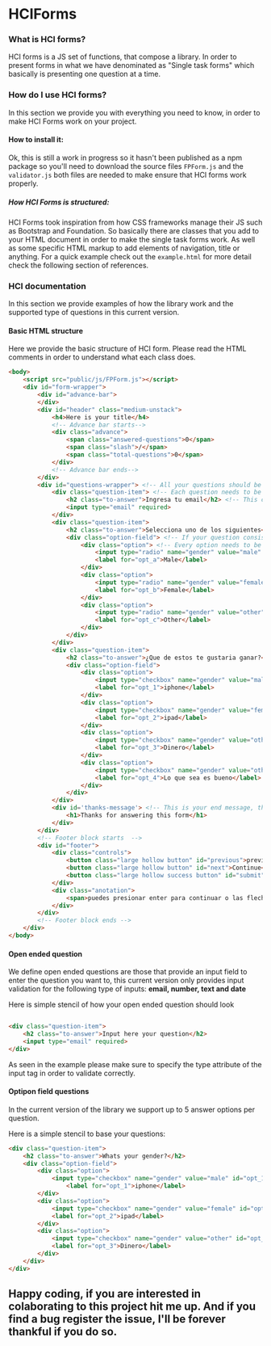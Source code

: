# HCIForms

### What is HCI forms?
HCI forms is a JS set of functions, that compose a library. In order to present forms in what we have denominated as "Single task forms" which basically is presenting one question at a time.

### How do I use HCI forms? 
In this section we provide you with everything you need to know, in order to make HCI Forms work on your project.

#### How to install it:
Ok, this is still a work in progress so it hasn't been published as a npm package so you'll need to download the source files ```FPForm.js``` and the ```validator.js``` both files are needed to make ensure that HCI forms work properly. 

##### How HCI Forms is structured: 
HCI Forms took inspiration from how CSS frameworks manage their JS such as Bootstrap and Foundation. So basically there are classes that you add to your HTML document in order to make the single task forms work. As well as some specific HTML markup to add elements of navigation, title or anything. For a quick example check out the ```example.html``` for more detail check the following section of references. 

### HCI documentation

In this section we provide examples of how the library work and the supported type of questions in this current version. 

#### Basic HTML structure
Here we provide the basic structure of HCI form. Please read the HTML comments in order to understand what each class does.

```html
<body>
    <script src="public/js/FPForm.js"></script>
    <div id="form-wrapper">
        <div id="advance-bar">
        </div>
        <div id="header" class="medium-unstack"> 
            <h4>Here is your title</h4>
            <!-- Advance bar starts-->
            <div class="advance"> 
                <span class="answered-questions">0</span>
                <span class="slash">/</span>
                <span class="total-questions">0</span>
            </div>
            <!-- Advance bar ends-->
        </div>
        <div id="questions-wrapper"> <!-- All your questions should be contained inside a tag with this class -->
            <div class="question-item"> <!-- Each question needs to be wrapped by the .question-item class -->
                <h2 class="to-answer">Ingresa tu email</h2> <!-- This class defines that this is your question, JS script adds * to required questions -->
                <input type="email" required>
            </div>
            <div class="question-item">
                <h2 class="to-answer">Selecciona uno de los siguientes</h2>
                <div class="option-field"> <!-- If your question consist of a set of answers (radio or checkbox), add this class -->
                    <div class="option"> <!-- Every option needs to be wrapped by the .option class -->
                        <input type="radio" name="gender" value="male" id="opt_a" required>
                        <label for="opt_a">Male</label>
                    </div>
                    <div class="option">
                        <input type="radio" name="gender" value="female" id="opt_b">
                        <label for="opt_b">Female</label>
                    </div>
                    <div class="option">
                        <input type="radio" name="gender" value="other" id="opt_c">
                        <label for="opt_c">Other</label>
                    </div>
                </div>
            </div>
            <div class="question-item">
                <h2 class="to-answer">¿Que de estos te gustaria ganar?</h2>
                <div class="option-field">
                    <div class="option">
                        <input type="checkbox" name="gender" value="male" id="opt_1" required>
                        <label for="opt_1">iphone</label>
                    </div>
                    <div class="option">
                        <input type="checkbox" name="gender" value="female" id="opt_2">
                        <label for="opt_2">ipad</label>
                    </div>
                    <div class="option">
                        <input type="checkbox" name="gender" value="other" id="opt_3">
                        <label for="opt_3">Dinero</label>
                    </div>
                    <div class="option">
                        <input type="checkbox" name="gender" value="other" id="opt_4">
                        <label for="opt_4">Lo que sea es bueno</label>
                    </div>
                </div>
            </div>
            <div id='thanks-message'> <!-- This is your end message, thanks your user for taking the time to answer your survey  -->
                <h1>Thanks for answering this form</h1>
            </div>
        </div>
        <!-- Footer block starts  -->
        <div id="footer">
            <div class="controls">
                <button class="large hollow button" id="previous">previous</button>
                <button class="large hollow button" id="next">Continue</button>
                <button class="large hollow success button" id="submit">Submit</button>
            </div>
            <div class="anotation">
                <span>puedes presionar enter para continuar o las flechas &#8592; &#8594; para navegar</span>
            </div>
        </div>
        <!-- Footer block ends -->
    </div>
</body>
```

#### Open ended question
We define open ended questions are those that provide an input field to enter the question you want to, this current version only provides input validation for the following type of inputs:  **email, number, text and date**

Here is simple stencil of how your open ended question should look

``` html

<div class="question-item">
    <h2 class="to-answer">Input here your question</h2>
    <input type="email" required>
</div>

``` 
As seen in the example please make sure to specify the type attribute of the input tag in order to validate correctly. 

#### Optipon field questions
In the current version of the library we support up to 5 answer options per question. 

Here is a simple stencil to base your questions:

```html
<div class="question-item">
    <h2 class="to-answer">Whats your gender?</h2>
    <div class="option-field">
        <div class="option">
            <input type="checkbox" name="gender" value="male" id="opt_1" required>
                <label for="opt_1">iphone</label>
        </div>
        <div class="option">
            <input type="checkbox" name="gender" value="female" id="opt_2">
            <label for="opt_2">ipad</label>
        </div>
        <div class="option">
            <input type="checkbox" name="gender" value="other" id="opt_3">
            <label for="opt_3">Dinero</label>
        </div>     
    </div>
</div>
```
## Happy coding, if you are interested in colaborating to this project hit me up. And if you find a bug register the issue, I'll be forever thankful if you do so.

